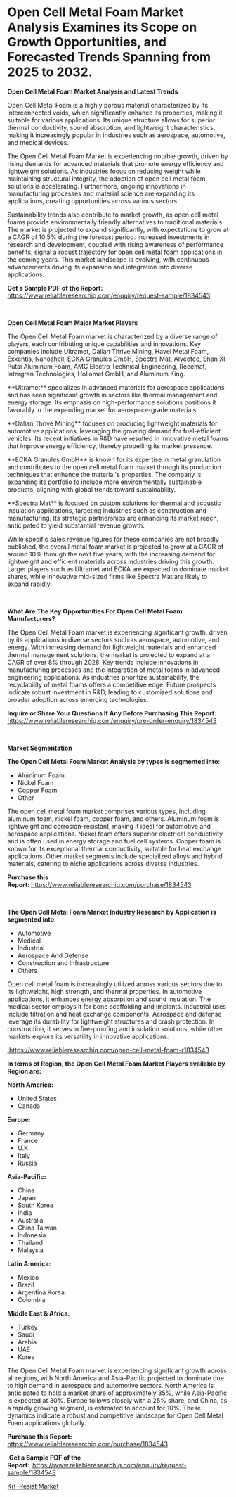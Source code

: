 <p><h1>Open Cell Metal Foam Market Analysis Examines its Scope on Growth Opportunities, and Forecasted Trends Spanning from 2025 to 2032.</h1></p><p><strong>Open Cell Metal Foam Market Analysis and Latest Trends</strong></p>
<p><p>Open Cell Metal Foam is a highly porous material characterized by its interconnected voids, which significantly enhance its properties, making it suitable for various applications. Its unique structure allows for superior thermal conductivity, sound absorption, and lightweight characteristics, making it increasingly popular in industries such as aerospace, automotive, and medical devices.</p><p>The Open Cell Metal Foam Market is experiencing notable growth, driven by rising demands for advanced materials that promote energy efficiency and lightweight solutions. As industries focus on reducing weight while maintaining structural integrity, the adoption of open cell metal foam solutions is accelerating. Furthermore, ongoing innovations in manufacturing processes and material science are expanding its applications, creating opportunities across various sectors.</p><p>Sustainability trends also contribute to market growth, as open cell metal foams provide environmentally friendly alternatives to traditional materials. The market is projected to expand significantly, with expectations to grow at a CAGR of 10.5% during the forecast period. Increased investments in research and development, coupled with rising awareness of performance benefits, signal a robust trajectory for open cell metal foam applications in the coming years. This market landscape is evolving, with continuous advancements driving its expansion and integration into diverse applications.</p></p>
<p><strong>Get a Sample PDF of the Report:&nbsp;</strong> <a href="https://www.reliableresearchiq.com/enquiry/request-sample/1834543?utm_campaign=2443&utm_medium=2&utm_source=Github&utm_content=ia&utm_term=02042025&utm_id=open-cell-metal-foam">https://www.reliableresearchiq.com/enquiry/request-sample/1834543</a></p>
<p>&nbsp;</p>
<p><strong>Open Cell Metal Foam Major Market Players</strong></p>
<p><p>The Open Cell Metal Foam market is characterized by a diverse range of players, each contributing unique capabilities and innovations. Key companies include Ultramet, Dalian Thrive Mining, Havel Metal Foam, Exxentis, Nanoshell, ECKA Granules GmbH, Spectra Mat, Alveotec, Shan XI Putai Aluminum Foam, AMC Electro Technical Engineering, Recemat, Intergran Technologies, Hollomet GmbH, and Aluminum King.</p><p>**Ultramet** specializes in advanced materials for aerospace applications and has seen significant growth in sectors like thermal management and energy storage. Its emphasis on high-performance solutions positions it favorably in the expanding market for aerospace-grade materials.</p><p>**Dalian Thrive Mining** focuses on producing lightweight materials for automotive applications, leveraging the growing demand for fuel-efficient vehicles. Its recent initiatives in R&D have resulted in innovative metal foams that improve energy efficiency, thereby propelling its market presence.</p><p>**ECKA Granules GmbH** is known for its expertise in metal granulation and contributes to the open cell metal foam market through its production techniques that enhance the material's properties. The company is expanding its portfolio to include more environmentally sustainable products, aligning with global trends toward sustainability.</p><p>**Spectra Mat** is focused on custom solutions for thermal and acoustic insulation applications, targeting industries such as construction and manufacturing. Its strategic partnerships are enhancing its market reach, anticipated to yield substantial revenue growth.</p><p>While specific sales revenue figures for these companies are not broadly published, the overall metal foam market is projected to grow at a CAGR of around 10% through the next five years, with the increasing demand for lightweight and efficient materials across industries driving this growth. Larger players such as Ultramet and ECKA are expected to dominate market shares, while innovative mid-sized firms like Spectra Mat are likely to expand rapidly.</p></p>
<p>&nbsp;</p>
<p><strong>What Are The Key Opportunities For Open Cell Metal Foam Manufacturers?</strong></p>
<p><p>The Open Cell Metal Foam market is experiencing significant growth, driven by its applications in diverse sectors such as aerospace, automotive, and energy. With increasing demand for lightweight materials and enhanced thermal management solutions, the market is projected to expand at a CAGR of over 8% through 2028. Key trends include innovations in manufacturing processes and the integration of metal foams in advanced engineering applications. As industries prioritize sustainability, the recyclability of metal foams offers a competitive edge. Future prospects indicate robust investment in R&D, leading to customized solutions and broader adoption across emerging technologies.</p></p>
<p><strong>Inquire or Share Your Questions If Any Before Purchasing This Report:</strong> <a href="https://www.reliableresearchiq.com/enquiry/pre-order-enquiry/1834543?utm_campaign=2443&utm_medium=2&utm_source=Github&utm_content=ia&utm_term=02042025&utm_id=open-cell-metal-foam">https://www.reliableresearchiq.com/enquiry/pre-order-enquiry/1834543</a></p>
<p>&nbsp;</p>
<p><strong>Market Segmentation</strong></p>
<p><strong>The Open Cell Metal Foam Market Analysis by types is segmented into:</strong></p>
<p><ul><li>Aluminum Foam</li><li>Nickel Foam</li><li>Copper Foam</li><li>Other</li></ul></p>
<p><p>The open cell metal foam market comprises various types, including aluminum foam, nickel foam, copper foam, and others. Aluminum foam is lightweight and corrosion-resistant, making it ideal for automotive and aerospace applications. Nickel foam offers superior electrical conductivity and is often used in energy storage and fuel cell systems. Copper foam is known for its exceptional thermal conductivity, suitable for heat exchange applications. Other market segments include specialized alloys and hybrid materials, catering to niche applications across diverse industries.</p></p>
<p><strong>Purchase this Report:&nbsp;</strong><a href="https://www.reliableresearchiq.com/purchase/1834543?utm_campaign=2443&utm_medium=2&utm_source=Github&utm_content=ia&utm_term=02042025&utm_id=open-cell-metal-foam">https://www.reliableresearchiq.com/purchase/1834543</a></p>
<p>&nbsp;</p>
<p><strong>The Open Cell Metal Foam Market Industry Research by Application is segmented into:</strong></p>
<p><ul><li>Automotive</li><li>Medical</li><li>Industrial</li><li>Aerospace And Defense</li><li>Construction and Infrastructure</li><li>Others</li></ul></p>
<p><p>Open cell metal foam is increasingly utilized across various sectors due to its lightweight, high strength, and thermal properties. In automotive applications, it enhances energy absorption and sound insulation. The medical sector employs it for bone scaffolding and implants. Industrial uses include filtration and heat exchange components. Aerospace and defense leverage its durability for lightweight structures and crash protection. In construction, it serves in fire-proofing and insulation solutions, while other markets explore its versatility in innovative applications.</p></p>
<p><a href="https://www.reliableresearchiq.com/open-cell-metal-foam-r1834543?utm_campaign=2443&utm_medium=2&utm_source=Github&utm_content=ia&utm_term=02042025&utm_id=open-cell-metal-foam">&nbsp;https://www.reliableresearchiq.com/open-cell-metal-foam-r1834543</a></p>
<p><strong>In terms of Region, the Open Cell Metal Foam Market Players available by Region are:</strong></p>
<p>
    <p> <strong> North America: </strong>
        <ul>
            <li>United States</li>
            <li>Canada</li>
        </ul>
        </p> 
    <p> <strong> Europe: </strong>
        <ul>
            <li>Germany</li>
            <li>France</li>
            <li>U.K.</li>
            <li>Italy</li>
            <li>Russia</li>
        </ul>
        </p> 
    <p> <strong> Asia-Pacific: </strong>
        <ul>
            <li>China</li>
            <li>Japan</li>
            <li>South Korea</li>
            <li>India</li>
            <li>Australia</li>
            <li>China Taiwan</li>
            <li>Indonesia</li>
            <li>Thailand</li>
            <li>Malaysia</li>
        </ul>
        </p> 
    <p> <strong> Latin America: </strong>
        <ul>
            <li>Mexico</li>
            <li>Brazil</li>
            <li>Argentina Korea</li>
            <li>Colombia</li>
        </ul>
        </p> 
    <p> <strong> Middle East & Africa: </strong>
        <ul>
            <li>Turkey</li>
            <li>Saudi</li>
            <li>Arabia</li>
            <li>UAE</li>
            <li>Korea</li>
        </ul>
    </p>
    </p>
<p><p>The Open Cell Metal Foam market is experiencing significant growth across all regions, with North America and Asia-Pacific projected to dominate due to high demand in aerospace and automotive sectors. North America is anticipated to hold a market share of approximately 35%, while Asia-Pacific is expected at 30%. Europe follows closely with a 25% share, and China, as a rapidly growing segment, is estimated to account for 10%. These dynamics indicate a robust and competitive landscape for Open Cell Metal Foam applications globally.</p></p>
<p><strong>Purchase this Report: </strong><a href="https://www.reliableresearchiq.com/purchase/1834543?utm_campaign=2443&utm_medium=2&utm_source=Github&utm_content=ia&utm_term=02042025&utm_id=open-cell-metal-foam">https://www.reliableresearchiq.com/purchase/1834543</a></p>
<p>&nbsp;<strong>Get a Sample PDF of the Report:&nbsp;&nbsp;</strong><a href="https://www.reliableresearchiq.com/enquiry/request-sample/1834543?utm_campaign=2443&utm_medium=2&utm_source=Github&utm_content=ia&utm_term=02042025&utm_id=open-cell-metal-foam">https://www.reliableresearchiq.com/enquiry/request-sample/1834543</a></p>
<p><strong></strong></p>
<p><p><a href="https://github.com/comasnickie/Market-Research-Report-List-1/blob/main/krf-resist-market.md?utm_campaign=2443&utm_medium=2&utm_source=Github&utm_content=ia&utm_term=02042025&utm_id=open-cell-metal-foam">KrF Resist Market</a></p></p>